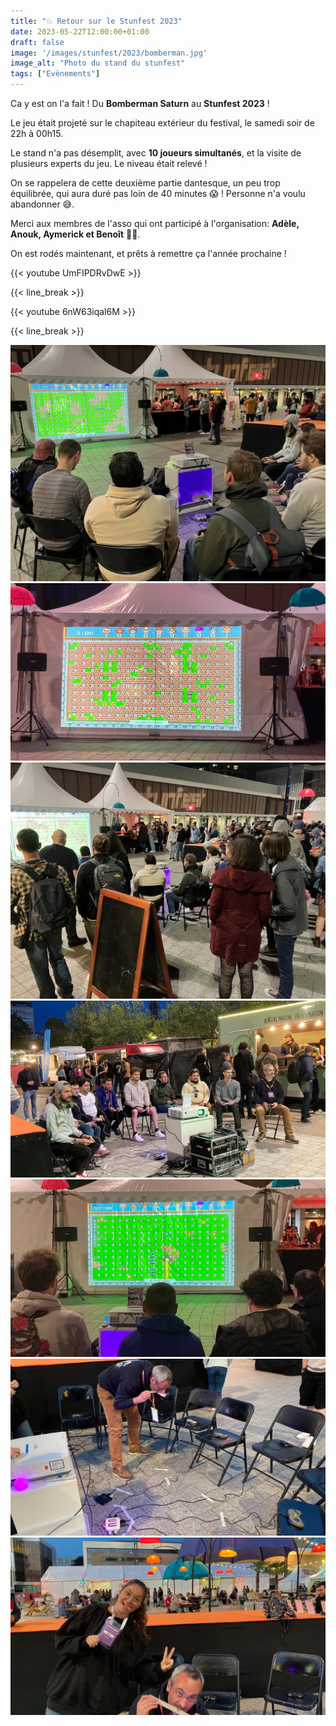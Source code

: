 ```yaml
---
title: "💥 Retour sur le Stunfest 2023"
date: 2023-05-22T12:00:00+01:00
draft: false
image: '/images/stunfest/2023/bomberman.jpg'
image_alt: "Photo du stand du stunfest"
tags: ["Evènements"]
---
```


Ca y est on l'a fait ! Du **Bomberman Saturn** au **Stunfest 2023** !

Le jeu était projeté sur le chapiteau extérieur du festival, le samedi soir de 22h à 00h15.
 
Le stand n'a pas désemplit, avec **10 joueurs simultanés**, et la visite de plusieurs experts du jeu. Le niveau était relevé !

On se rappelera de cette deuxième partie dantesque, un peu trop équilibrée, qui aura duré pas loin de 40 minutes 😱 ! Personne n'a voulu abandonner 😅.

Merci aux membres de l'asso qui ont participé à l'organisation: **Adèle, Anouk, Aymerick et Benoît** 💪🏻.

On est rodés maintenant, et prêts à remettre ça l'année prochaine ! 

{{< youtube UmFIPDRvDwE >}}

{{< line_break >}}

{{< youtube 6nW63iqal6M >}}

{{< line_break >}}

![Bomberman](/images/stunfest/2023/bomberman.jpg)
![Bomberman](/images/stunfest/2023/bomberman2.jpg)
![Bomberman](/images/stunfest/2023/bomberman_foule.jpg)
![Bomberman](/images/stunfest/2023/bomberman_back.jpg)
![Bomberman](/images/stunfest/2023/bomberman1.jpg)
![Bomberman](/images/stunfest/2023/bomberman5.jpg)
![Bomberman](/images/stunfest/2023/bomberman4.jpg)

